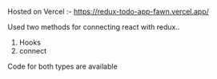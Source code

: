 Hosted on Vercel :- https://redux-todo-app-fawn.vercel.app/

Used two methods for connecting react with redux..

1. Hooks
2. connect

Code for both types are available
